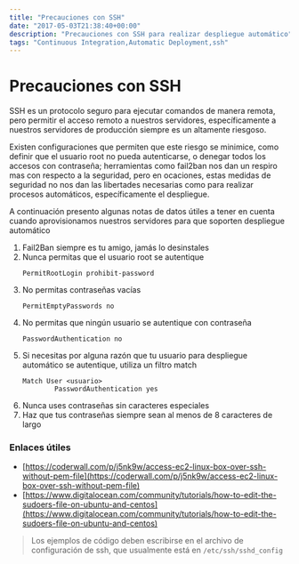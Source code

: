 ```yaml
---
title: "Precauciones con SSH"
date: "2017-05-03T21:38:40+00:00"
description: "Precauciones con SSH para realizar despliegue automático"
tags: "Continuous Integration,Automatic Deployment,ssh"
---
```

# Precauciones con SSH

SSH es un protocolo seguro para ejecutar comandos de manera remota, pero permitir el acceso remoto a nuestros servidores, específicamente a nuestros servidores de producción siempre es un altamente riesgoso.

Existen configuraciones que permiten que este riesgo se minimice, como definir que el usuario root no pueda autenticarse, o denegar todos los accesos con contraseña; herramientas como fail2ban nos dan un respiro mas con respecto a la seguridad, pero en ocaciones, estas medidas de seguridad no nos dan las libertades necesarias como para realizar procesos automáticos, específicamente el despliegue.

A continuación presento algunas notas de datos útiles a tener en cuenta cuando aprovisionamos nuestros servidores para que soporten despliegue automático

1. Fail2Ban siempre es tu amigo, jamás lo desinstales
1. Nunca permitas que el usuario root se autentique 
    ``` 
    PermitRootLogin prohibit-password
    ```
1. No permitas contraseñas vacías
    ```
    PermitEmptyPasswords no 
    ```
1. No permitas que ningún usuario se autentique con contraseña
    ```
    PasswordAuthentication no
    ```
1. Si necesitas por alguna razón que tu usuario para despliegue automático se autentique, utiliza un filtro match
    ```
    Match User <usuario>
            PasswordAuthentication yes
    ```
1. Nunca uses contraseñas sin caracteres especiales 
1. Haz que tus contraseñas siempre sean al menos de 8 caracteres de largo

### Enlaces útiles
- [https://coderwall.com/p/j5nk9w/access-ec2-linux-box-over-ssh-without-pem-file](https://coderwall.com/p/j5nk9w/access-ec2-linux-box-over-ssh-without-pem-file)
- [https://www.digitalocean.com/community/tutorials/how-to-edit-the-sudoers-file-on-ubuntu-and-centos](https://www.digitalocean.com/community/tutorials/how-to-edit-the-sudoers-file-on-ubuntu-and-centos)

> Los ejemplos de código deben escribirse en el archivo de configuración de ssh, que usualmente está en `/etc/ssh/sshd_config`

